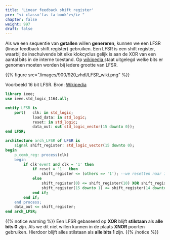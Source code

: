 ```yaml
---
title: 'Linear feedback shift register'
pre: "<i class='fas fa-book'></i> "
chapter: false
weight: 997
draft: false
---
```


Als we een sequentie van **getallen** willen **genereren**, kunnen we een LFSR (linear feedback shift register) gebruiken. Een LFSR is een shift register, waarbij de inschuivende bit elke klokcyclus gelijk is aan de XOR van een aantal bits in de interne toestand. Op <a href="https://en.wikipedia.org/wiki/Linear-feedback_shift_register#Example_polynomials_for_maximal_LFSRs"> wikipedia </a> staat uitgelegd welke bits er genomen moeten worden bij iedere grootte van LFSR.

{{% figure src="/images/900/920_vhdl/LFSR_wiki.png" %}}
<div class="source">
Voorbeeld 16 bit LFSR. Bron: <a href="https://en.wikipedia.org/wiki/Linear-feedback_shift_register#/media/File:LFSR-F16.svg"> Wikipedia </a>
</div>

```vhdl
library ieee;
use ieee.std_logic_1164.all;

entity LFSR is
    port(   clk: in std_logic;
            load_data: in std_logic;
            reset: in std_logic;
            data_out: out std_logic_vector(15 downto 0));
end LFSR;

architecture arch_LFSR of LFSR is
    signal shift_register: std_logic_vector(15 downto 0);
begin
    p_comb_reg: process(clk)
    begin
        if clk'event and clk = '1' then
            if reset = '1'  then
                shift_register <= (others => '1'); --we resetten naar 1, anders loopt de LFSR vast
            else
                shift_register(0) <= shift_register(10) XOR shift_register(12) XOR shift_register(13) XOR shift_register(15);
                shift_register(15 downto 1) <= shift_register(14 downto 0);
            end if;
        end if;
    end process;
    data_out <= shift_register;
end arch_LFSR;
```

{{% notice warning %}}
Een LFSR gebaseerd op **XOR** blijft **stilstaan** als **alle bits 0** zijn. Als we dit niet willen kunnen in de plaats **XNOR** poorten gebruiken. Hierdoor blijft alles stilstaan als **alle bits 1** zijn.
{{% /notice %}}